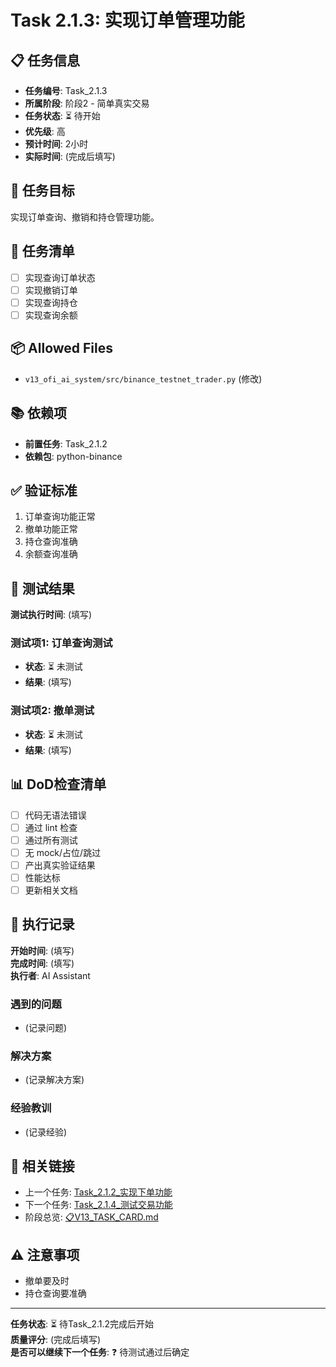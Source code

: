 # Task 2.1.3: 实现订单管理功能

## 📋 任务信息
- **任务编号**: Task_2.1.3
- **所属阶段**: 阶段2 - 简单真实交易
- **任务状态**: ⏳ 待开始
- **优先级**: 高
- **预计时间**: 2小时
- **实际时间**: (完成后填写)

## 🎯 任务目标
实现订单查询、撤销和持仓管理功能。

## 📝 任务清单
- [ ] 实现查询订单状态
- [ ] 实现撤销订单
- [ ] 实现查询持仓
- [ ] 实现查询余额

## 📦 Allowed Files
- `v13_ofi_ai_system/src/binance_testnet_trader.py` (修改)

## 📚 依赖项
- **前置任务**: Task_2.1.2
- **依赖包**: python-binance

## ✅ 验证标准
1. 订单查询功能正常
2. 撤单功能正常
3. 持仓查询准确
4. 余额查询准确

## 🧪 测试结果
**测试执行时间**: (填写)

### 测试项1: 订单查询测试
- **状态**: ⏳ 未测试
- **结果**: (填写)

### 测试项2: 撤单测试
- **状态**: ⏳ 未测试
- **结果**: (填写)

## 📊 DoD检查清单
- [ ] 代码无语法错误
- [ ] 通过 lint 检查
- [ ] 通过所有测试
- [ ] 无 mock/占位/跳过
- [ ] 产出真实验证结果
- [ ] 性能达标
- [ ] 更新相关文档

## 📝 执行记录
**开始时间**: (填写)  
**完成时间**: (填写)  
**执行者**: AI Assistant

### 遇到的问题
- (记录问题)

### 解决方案
- (记录解决方案)

### 经验教训
- (记录经验)

## 🔗 相关链接
- 上一个任务: [Task_2.1.2_实现下单功能](./Task_2.1.2_实现下单功能.md)
- 下一个任务: [Task_2.1.4_测试交易功能](./Task_2.1.4_测试交易功能.md)
- 阶段总览: [📋V13_TASK_CARD.md](../../📋V13_TASK_CARD.md)

## ⚠️ 注意事项
- 撤单要及时
- 持仓查询要准确

---
**任务状态**: ⏳ 待Task_2.1.2完成后开始  
**质量评分**: (完成后填写)  
**是否可以继续下一个任务**: ❓ 待测试通过后确定

